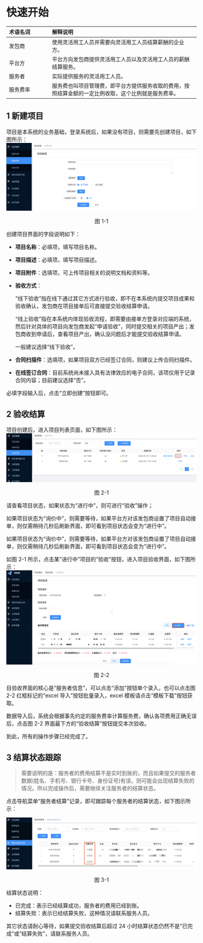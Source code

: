 # 快速开始

<style>
table th:first-of-type {
width: 100px;
}
</style>

| 术语名词 | 解释说明                                                                                             |
| :------- | :--------------------------------------------------------------------------------------------------- |
| 发包商   | 使用灵活用工人员并需要向灵活用工人员结算薪酬的企业方。                                               |
| 平台方   | 平台方向发包商提供灵活用工人员以及灵活用工人员的薪酬结算服务。                                       |
| 服务者   | 实际提供服务的灵活用工人员。                                                                         |
| 服务费率 | 服务费也叫项目管理费，即平台方提供服务收取的费用，按照结算金额的一定比例收取，这个比例就是服务费率。 |

## 1 新建项目

项目是本系统的业务基础，登录系统后，如果没有项目，则需要先创建项目，如下图所示：
![image.png](../assets/ksks1-1.png)

<center>图 1-1</center>

创建项目界面的字段说明如下：

- **项目名称**：必填项，填写项目名称。
- **项目描述**：必填项，填写项目描述。
- **项目附件**：选填项，可上传项目相关的说明文档和资料等。
- **验收方式**：

  “线下验收”指在线下通过其它方式进行验收，即不在本系统内提交项目成果和验收确认，发包商在项目接单后可直接提交验收结算申请。

  “线上验收”指在本系统内体现验收流程，即需要由接单方登录对应端的系统，然后针对具体的项目向发包商发起“申请验收”，同时提交相关的项目产出；发包商收到申请后，查看项目产出，确认没问题后才能提交验收结算申请。

  一般建议选择“线下验收”。

- **合同扫描件**：选填项，如果项目双方已经签订合同，则建议上传合同扫描件。
- **在线签订合同**：目前系统尚未接入具有法律效应的电子合同，该项仅用于记录合同内容；目前建议选择“否”。

必填字段输入后，点击“立即创建”按钮即可。

## 2 验收结算

项目创建后，进入项目列表页面，如下图所示：<br />![image.png](../assets/ksks2-1.png)<center>图 2-1</center>

请查看项目状态，如果状态为“进行中”，则可进行“验收”操作；

如果项目状态为“询价中”，则需要等待，如果平台方对该发包商设置了项目自动接单，则仅需稍待几秒后刷新界面，即可看到项目状态会变为“进行中”。

如果项目状态为“询价中”，则需要等待，如果平台方对该发包商设置了项目自动接单，则仅需稍待几秒后刷新界面，即可看到项目状态会变为“进行中”。

如图 2-1 所示，点击某“进行中”项目的“验收”按钮，进入项目验收界面，如下图所示：
![image.png](../assets/ksks2-2.png)<br/><center>图 2-2</center>

目验收界面的核心是“服务者信息”，可以点击“添加”按钮单个录入，也可以点击图 2-2 红框标记的“excel 导入”按钮批量录入，excel 模板请点击“模板下载”按钮获取。

数据导入后，系统会根据事先约定的服务费率计算服务费，确认各项费用正确无误后，点击图 2-2 界面最下方的“验收结算”按钮提交本次验收。

到此，所有的操作步骤已经完成了。<br />

## 3 结算状态跟踪

> 需要说明的是：服务者的费用结算不是实时到账的，而且如果提交的服务者数据(姓名、手机号、银行卡号、身份证号)有误，则可能会出现结算失败的情况。所以完成操作后，需要继续关注服务者的结算状态。

点击导航菜单“服务者结算”记录，即可跟踪每个服务者的结算状态，如下图示所示：

![image.png](../assets/ksks3-1.png)<br/><center>图 3-1</center>

结算状态说明：

- 已完成：表示已经结算成功，服务者的费用已经到账。
- 结算失败：表示已经结算失败，这种情况请联系服务人员。

其它状态请耐心等待，如果提交验收结算后超过 24 小时结算状态仍然不是“已完成”或“结算失败”，请联系服务人员。
